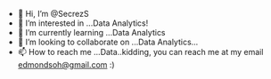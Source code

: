 - 👋 Hi, I’m @SecrezS
- 👀 I’m interested in ...Data Analytics!
- 🌱 I’m currently learning ...Data Analytics
- 💞️ I’m looking to collaborate on ...Data Analytics...
- 📫 How to reach me ...Data..kidding, you can reach me at my email edmondsoh@gmail.com :)

<!---
SecrezS/SecrezS is a ✨ special ✨ repository because its `README.md` (this file) appears on your GitHub profile.
You can click the Preview link to take a look at your changes.
--->
